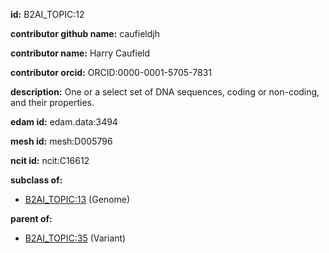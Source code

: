 **id:** B2AI_TOPIC:12

**contributor github name:** caufieldjh

**contributor name:** Harry Caufield

**contributor orcid:** ORCID:0000-0001-5705-7831

**description:** One or a select set of DNA sequences, coding or non-coding, and their properties.

**edam id:** edam.data:3494

**mesh id:** mesh:D005796

**ncit id:** ncit:C16612

**subclass of:**

- [B2AI_TOPIC:13](../topics/Genome.markdown) (Genome)

**parent of:**

- [B2AI_TOPIC:35](../topics/Variant.markdown) (Variant)
